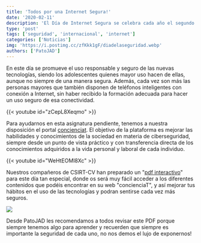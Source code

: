 ```yaml
---
title: 'Todos por una Internet Segura!'
date: '2020-02-11'
description: 'El Día de Internet Segura se celebra cada año el segundo martes del mes de febrero. Este año es el 11 de febrero cuando lo conmemoramos y queremos celebrarlo con vosotros.'
type: 'post'
tags: ['seguridad', 'internacional', 'internet']
categories: ['Noticias']
img: 'https://i.postimg.cc/zfKkk1gF/diadelaseguridad.webp'
authors: ['PatoJAD']
---
```


En este día se promueve el uso responsable y seguro de las nuevas tecnologías, siendo los adolescentes quienes mayor uso hacen de ellas, aunque no siempre de una manera segura. Además, cada vez son más las personas mayores que también disponen de teléfonos inteligentes con conexión a Internet, sin haber recibido la formación adecuada para hacer un uso seguro de esa conectividad.

{{< youtube id="zCepL8Xeqmo" >}}

Para ayudarnos en esta asignatura pendiente, tenemos a nuestra disposición el portal [concienciat](https://concienciat.gva.es). El objetivo de la plataforma es mejorar las habilidades y conocimientos de la sociedad en materia de ciberseguridad, siempre desde un punto de vista práctico y con transferencia directa de los conocimientos adquiridos a la vida personal y laboral de cada individuo.

{{< youtube id="WeHtEOMl8Xc" >}}

Nuestros compañeros de CSIRT-CV han preparado un "[pdf interactivo](https://concienciat.gva.es/infografias/dia-de-internet-segura-pdf-interactivo/)" para este día tan especial, donde os será muy fácil acceder a los diferentes contenidos que podéis encontrar en su web "concienciaT", y así mejorar tus hábitos en el uso de las tecnologías y podran sentirse cada vez más seguros.

![](https://concienciat.gva.es/wp-content/uploads/2020/02/infog_dia_internet_segura_interactivo_cas.png)

Desde PatoJAD les recomendamos a todos revisar este PDF porque siempre tenemos algo para aprender y recuerden que siempre es importante la seguridad de cada uno, no nos demos el lujo de exponernos!
